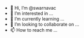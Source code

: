 - 👋 Hi, I’m @swarnavac
- 👀 I’m interested in ...
- 🌱 I’m currently learning ...
- 💞️ I’m looking to collaborate on ...
- 📫 How to reach me ...

<!---
swarnavac/swarnavac is a ✨ special ✨ repository because its `README.md` (this file) appears on your GitHub profile.
You can click the Preview link to take a look at your changes.
--->
